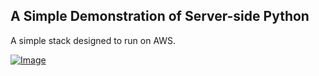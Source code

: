 A Simple Demonstration of Server-side Python
-----------

A simple stack designed to run on AWS.

[ ![Image](https://s3.amazonaws.com/cloudformation-examples/cloudformation-launch-stack.png "Launch on Amazon") ](https://console.aws.amazon.com/cloudformation/home?region=us-east-1#cstack=sn~CloudFormerLaunchedStack|turl~https://s3.amazonaws.com/cf-templates-1o92ivz2kbsey-us-east-1/pythonserver.cftemplate "Launch on Amazon")

